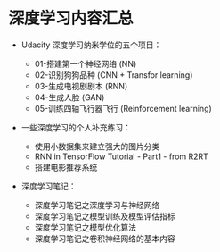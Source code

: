 # 深度学习内容汇总


+ Udacity 深度学习纳米学位的五个项目：

  - 01-搭建第一个神经网络 (NN)
  - 02-识别狗狗品种 (CNN + Transfor learning)
  - 03-生成电视剧剧本 (RNN)
  - 04-生成人脸 (GAN)
  - 05-训练四轴飞行器飞行 (Reinforcement learning)
  
+ 一些深度学习的个人补充练习：

  - 使用小数据集来建立强大的图片分类
  - RNN in TensorFlow Tutorial - Part1 - from R2RT 
  - 搭建电影推荐系统
  
+ 深度学习笔记：
 
  - 深度学习笔记之深度学习与神经网络
  - 深度学习笔记之模型训练及模型评估指标
  - 深度学习笔记之模型优化算法
  - 深度学习笔记之卷积神经网络的基本内容
